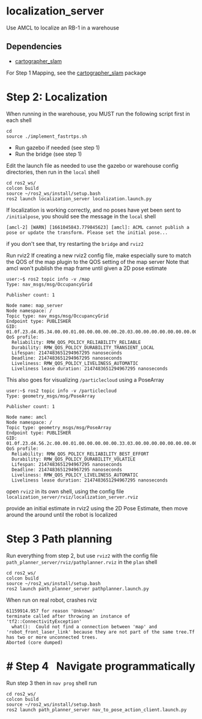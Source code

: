 # localization_server
Use AMCL to localize an RB-1 in a warehouse

## Dependencies
- [cartographer_slam](https://github.com/christophomos/cartographer_slam)

For Step 1 Mapping, see the [cartographer_slam](https://github.com/christophomos/cartographer_slam) package

# Step 2: Localization
When running in the warehouse, you MUST run the following script first in each shell
```
cd
source ./implement_fastrtps.sh
```
- Run gazebo if needed (see step 1)
- Run the bridge (see step 1)

Edit the launch file as needed to use the gazebo or warehouse config directories, then run in the `local` shell
```
cd ros2_ws/
colcon build
source ~/ros2_ws/install/setup.bash
ros2 launch localization_server localization.launch.py
```
If localization is working correctly, and no poses have yet been sent to `/initialpose`, you should see the message in the `local` shell
```
[amcl-2] [WARN] [1661045843.779845623] [amcl]: ACML cannot publish a pose or update the transform. Please set the initial pose...
```
if you don't see that, try restarting the `bridge` and `rviz2`

Run rviz2
If creating a new rviz2 config file, make especially sure to match the QOS of the map plugin to the QOS setting of the map server
Note that amcl won't publish the map frame until given a 2D pose estimate
```
user:~$ ros2 topic info -v /map  
Type: nav_msgs/msg/OccupancyGrid  
  
Publisher count: 1  
  
Node name: map_server  
Node namespace: /  
Topic type: nav_msgs/msg/OccupancyGrid  
Endpoint type: PUBLISHER  
GID: 01.0f.23.d4.05.34.00.00.01.00.00.00.00.00.20.03.00.00.00.00.00.00.00.00  
QoS profile:  
  Reliability: RMW_QOS_POLICY_RELIABILITY_RELIABLE  
  Durability: RMW_QOS_POLICY_DURABILITY_TRANSIENT_LOCAL
  Lifespan: 2147483651294967295 nanoseconds  
  Deadline: 2147483651294967295 nanoseconds  
  Liveliness: RMW_QOS_POLICY_LIVELINESS_AUTOMATIC  
  Liveliness lease duration: 2147483651294967295 nanoseconds
```
This also goes for visualizing `/particlecloud` using a PoseArray
```
user:~$ ros2 topic info -v /particlecloud
Type: geometry_msgs/msg/PoseArray

Publisher count: 1

Node name: amcl
Node namespace: /
Topic type: geometry_msgs/msg/PoseArray
Endpoint type: PUBLISHER
GID: 01.0f.23.d4.56.2c.00.00.01.00.00.00.00.00.33.03.00.00.00.00.00.00.00.00
QoS profile:
  Reliability: RMW_QOS_POLICY_RELIABILITY_BEST_EFFORT
  Durability: RMW_QOS_POLICY_DURABILITY_VOLATILE
  Lifespan: 2147483651294967295 nanoseconds
  Deadline: 2147483651294967295 nanoseconds
  Liveliness: RMW_QOS_POLICY_LIVELINESS_AUTOMATIC
  Liveliness lease duration: 2147483651294967295 nanoseconds
```
open `rviz2` in its own shell, using the config file `localization_server/rviz/localization_server.rviz`

provide an initial estimate in rviz2 using the 2D Pose Estimate, then move around the around until the robot is localized

# Step 3 Path planning
Run everything from step 2, but use `rviz2` with the config file `path_planner_server/rviz/pathplanner.rviz`
in the `plan` shell
```
cd ros2_ws/
colcon build
source ~/ros2_ws/install/setup.bash
ros2 launch path_planner_server pathplanner.launch.py
```
When run on real robot, crashes rviz
```
61159914.957 for reason 'Unknown'
terminate called after throwing an instance of 'tf2::ConnectivityException'
  what():  Could not find a connection between 'map' and 'robot_front_laser_link' because they are not part of the same tree.Tf has two or more unconnected trees.
Aborted (core dumped)
```
# # Step 4   Navigate programmatically
Run step 3 then in `nav prog` shell run
```
cd ros2_ws/
colcon build
source ~/ros2_ws/install/setup.bash
ros2 launch path_planner_server nav_to_pose_action_client.launch.py
```
